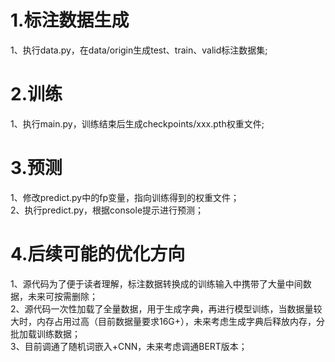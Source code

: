 # 1.标注数据生成

1、执行data.py，在data/origin生成test、train、valid标注数据集;

# 2.训练

1、执行main.py，训练结束后生成checkpoints/xxx.pth权重文件;

# 3.预测

1、修改predict.py中的fp变量，指向训练得到的权重文件；  
2、执行predict.py，根据console提示进行预测；

# 4.后续可能的优化方向

1、源代码为了便于读者理解，标注数据转换成的训练输入中携带了大量中间数据，未来可按需删除；  
2、源代码一次性加载了全量数据，用于生成字典，再进行模型训练，当数据量较大时，内存占用过高（目前数据量要求16G+），未来考虑生成字典后释放内存，分批加载训练数据；  
3、目前调通了随机词嵌入+CNN，未来考虑调通BERT版本；